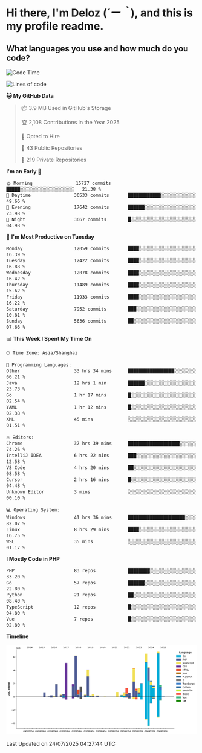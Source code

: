 # **Hi there, I'm Deloz (*´ー｀*), and this is my profile readme.**

## **What languages you use and how much do you code?**

<!--START_SECTION:waka-->
![Code Time](http://img.shields.io/badge/Code%20Time-6%2C951%20hrs%2047%20mins-blue)

![Lines of code](https://img.shields.io/badge/From%20Hello%20World%20I%27ve%20Written-60.3%20million%20lines%20of%20code-blue)

**🐱 My GitHub Data** 

> 📦 3.9 MB Used in GitHub's Storage 
 > 
> 🏆 2,108 Contributions in the Year 2025
 > 
> 💼 Opted to Hire
 > 
> 📜 43 Public Repositories 
 > 
> 🔑 219 Private Repositories 
 > 
**I'm an Early 🐤** 

```text
🌞 Morning                15727 commits       █████░░░░░░░░░░░░░░░░░░░░   21.38 % 
🌆 Daytime                36533 commits       ████████████░░░░░░░░░░░░░   49.66 % 
🌃 Evening                17642 commits       ██████░░░░░░░░░░░░░░░░░░░   23.98 % 
🌙 Night                  3667 commits        █░░░░░░░░░░░░░░░░░░░░░░░░   04.98 % 
```
📅 **I'm Most Productive on Tuesday** 

```text
Monday                   12059 commits       ████░░░░░░░░░░░░░░░░░░░░░   16.39 % 
Tuesday                  12422 commits       ████░░░░░░░░░░░░░░░░░░░░░   16.88 % 
Wednesday                12078 commits       ████░░░░░░░░░░░░░░░░░░░░░   16.42 % 
Thursday                 11489 commits       ████░░░░░░░░░░░░░░░░░░░░░   15.62 % 
Friday                   11933 commits       ████░░░░░░░░░░░░░░░░░░░░░   16.22 % 
Saturday                 7952 commits        ███░░░░░░░░░░░░░░░░░░░░░░   10.81 % 
Sunday                   5636 commits        ██░░░░░░░░░░░░░░░░░░░░░░░   07.66 % 
```


📊 **This Week I Spent My Time On** 

```text
🕑︎ Time Zone: Asia/Shanghai

💬 Programming Languages: 
Other                    33 hrs 34 mins      █████████████████░░░░░░░░   66.21 % 
Java                     12 hrs 1 min        ██████░░░░░░░░░░░░░░░░░░░   23.73 % 
Go                       1 hr 17 mins        █░░░░░░░░░░░░░░░░░░░░░░░░   02.54 % 
YAML                     1 hr 12 mins        █░░░░░░░░░░░░░░░░░░░░░░░░   02.38 % 
XML                      45 mins             ░░░░░░░░░░░░░░░░░░░░░░░░░   01.51 % 

🔥 Editors: 
Chrome                   37 hrs 39 mins      ███████████████████░░░░░░   74.26 % 
IntelliJ IDEA            6 hrs 22 mins       ███░░░░░░░░░░░░░░░░░░░░░░   12.58 % 
VS Code                  4 hrs 20 mins       ██░░░░░░░░░░░░░░░░░░░░░░░   08.58 % 
Cursor                   2 hrs 16 mins       █░░░░░░░░░░░░░░░░░░░░░░░░   04.48 % 
Unknown Editor           3 mins              ░░░░░░░░░░░░░░░░░░░░░░░░░   00.10 % 

💻 Operating System: 
Windows                  41 hrs 36 mins      █████████████████████░░░░   82.07 % 
Linux                    8 hrs 29 mins       ████░░░░░░░░░░░░░░░░░░░░░   16.75 % 
WSL                      35 mins             ░░░░░░░░░░░░░░░░░░░░░░░░░   01.17 % 
```

**I Mostly Code in PHP** 

```text
PHP                      83 repos            ████████░░░░░░░░░░░░░░░░░   33.20 % 
Go                       57 repos            ██████░░░░░░░░░░░░░░░░░░░   22.80 % 
Python                   21 repos            ██░░░░░░░░░░░░░░░░░░░░░░░   08.40 % 
TypeScript               12 repos            █░░░░░░░░░░░░░░░░░░░░░░░░   04.80 % 
Vue                      7 repos             █░░░░░░░░░░░░░░░░░░░░░░░░   02.80 % 
```



**Timeline**

![Lines of Code chart](https://raw.githubusercontent.com/deloz/deloz/main/assets/bar_graph.png)


 Last Updated on 24/07/2025 04:27:44 UTC
<!--END_SECTION:waka-->
